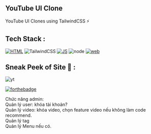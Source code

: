 ## YouTube UI Clone
YouTube UI Clones using TailwindCSS ⚡

## Tech Stack :
[![HTML](https://img.shields.io/badge/html5%20-%23E34F26.svg?&style=for-the-badge&logo=html5&logoColor=white)](https://github.com/jigar-sable/Web-UI-Clones/search?l=html)
![TailwindCSS](https://img.shields.io/badge/Tailwind_CSS-38B2AC?style=for-the-badge&logo=tailwind-css&logoColor=white)
[![JS](https://img.shields.io/badge/javascript%20-%23323330.svg?&style=for-the-badge&logo=javascript&logoColor=%23F7DF1E)](https://github.com/jigar-sable/Web-UI-Clones/search?l=javascript)
![node](https://img.shields.io/badge/Node.js-43853D?style=for-the-badge&logo=node.js&logoColor=white)
[![web](https://img.shields.io/badge/Netlify-00C7B7?style=for-the-badge&logo=netlify&logoColor=white)](https://youtubewebui.netlify.app)

## Sneak Peek of Site 🙈 :
![yt](https://user-images.githubusercontent.com/64949957/130904281-073b7a9b-2a88-4e29-a5d2-551f97465f33.PNG)


[![forthebadge](https://forthebadge.com/images/badges/built-with-love.svg)](https://forthebadge.com)

Chức năng admin:<br>
Quản lý user: khóa tài khoản?<br>
Quản lý video: khóa video, chọn feature video nếu không làm code recommend.<br>
Quản lý tag<br>
Quản lý Menu nếu có.<br>
